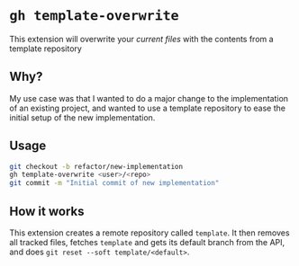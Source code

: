 # `gh template-overwrite`

This extension will overwrite your *current files* with the contents from a
template repository

## Why?

My use case was that I wanted to do a major change to the implementation of an
existing project, and wanted to use a template repository to ease the initial
setup of the new implementation.

## Usage

```bash
git checkout -b refactor/new-implementation
gh template-overwrite <user>/<repo>
git commit -m "Initial commit of new implementation"
```

## How it works

This extension creates a remote repository called `template`. It then removes
all tracked files, fetches `template` and gets its default branch from the API,
and does `git reset --soft template/<default>`.
